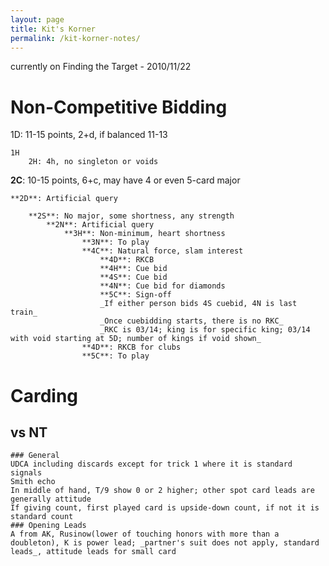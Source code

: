 ```yaml
---
layout: page
title: Kit's Korner
permalink: /kit-korner-notes/
---
```


currently on Finding the Target - 2010/11/22

# Non-Competitive Bidding

1D: 11-15 points, 2+d, if balanced 11-13
    
    1H
        2H: 4h, no singleton or voids


**2C**: 10-15 points, 6+c, may have 4 or even 5-card major

    **2D**: Artificial query

        **2S**: No major, some shortness, any strength
            **2N**: Artificial query
                **3H**: Non-minimum, heart shortness
                    **3N**: To play
                    **4C**: Natural force, slam interest
                        **4D**: RKCB
                        **4H**: Cue bid
                        **4S**: Cue bid
                        **4N**: Cue bid for diamonds
                        **5C**: Sign-off
                        _If either person bids 4S cuebid, 4N is last train_
                        _Once cuebidding starts, there is no RKC_
                        _RKC is 03/14; king is for specific king; 03/14 with void starting at 5D; number of kings if void shown_
                    **4D**: RKCB for clubs
                    **5C**: To play

# Carding

## vs NT
    ### General
    UDCA including discards except for trick 1 where it is standard signals
    Smith echo
    In middle of hand, T/9 show 0 or 2 higher; other spot card leads are generally attitude
    If giving count, first played card is upside-down count, if not it is standard count
    ### Opening Leads
    A from AK, Rusinow(lower of touching honors with more than a doubleton), K is power lead; _partner's suit does not apply, standard leads_, attitude leads for small card